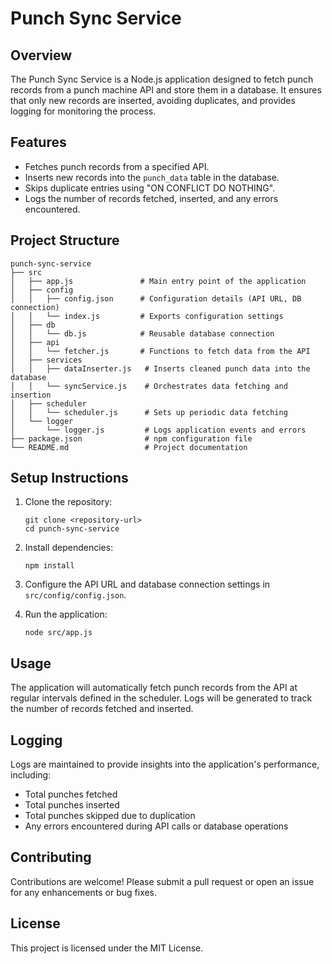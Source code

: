 # Punch Sync Service

## Overview
The Punch Sync Service is a Node.js application designed to fetch punch records from a punch machine API and store them in a database. It ensures that only new records are inserted, avoiding duplicates, and provides logging for monitoring the process.

## Features
- Fetches punch records from a specified API.
- Inserts new records into the `punch_data` table in the database.
- Skips duplicate entries using "ON CONFLICT DO NOTHING".
- Logs the number of records fetched, inserted, and any errors encountered.

## Project Structure
```
punch-sync-service
├── src
│   ├── app.js               # Main entry point of the application
│   ├── config
│   │   ├── config.json      # Configuration details (API URL, DB connection)
│   │   └── index.js         # Exports configuration settings
│   ├── db
│   │   └── db.js            # Reusable database connection
│   ├── api
│   │   └── fetcher.js       # Functions to fetch data from the API
│   ├── services
│   │   ├── dataInserter.js   # Inserts cleaned punch data into the database
│   │   └── syncService.js    # Orchestrates data fetching and insertion
│   ├── scheduler
│   │   └── scheduler.js      # Sets up periodic data fetching
│   └── logger
│       └── logger.js         # Logs application events and errors
├── package.json              # npm configuration file
└── README.md                 # Project documentation
```

## Setup Instructions
1. Clone the repository:
   ```
   git clone <repository-url>
   cd punch-sync-service
   ```

2. Install dependencies:
   ```
   npm install
   ```

3. Configure the API URL and database connection settings in `src/config/config.json`.

4. Run the application:
   ```
   node src/app.js
   ```

## Usage
The application will automatically fetch punch records from the API at regular intervals defined in the scheduler. Logs will be generated to track the number of records fetched and inserted.

## Logging
Logs are maintained to provide insights into the application's performance, including:
- Total punches fetched
- Total punches inserted
- Total punches skipped due to duplication
- Any errors encountered during API calls or database operations

## Contributing
Contributions are welcome! Please submit a pull request or open an issue for any enhancements or bug fixes.

## License
This project is licensed under the MIT License.